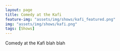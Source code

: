 ```yaml
---
layout: page
title: Comedy at the Kafi
feature-img: "assets/img/shows/kafi_featured.png"
img: "assets/img/shows/kafi.png"
tags: [Shows]
---
```


Comedy at the Kafi blah blah